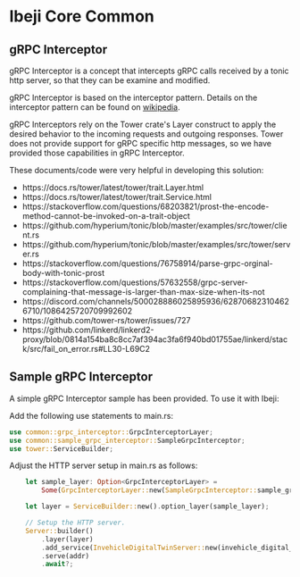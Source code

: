 # Ibeji Core Common

## gRPC Interceptor
gRPC Interceptor is a concept that intercepts gRPC calls received by a tonic http server, so that they can be examine and modified.

gRPC Interceptor is based on the interceptor pattern. Details on the interceptor pattern can be found on [wikipedia](https://en.wikipedia.org/wiki/Interceptor_pattern).

gRPC Interceptors rely on the Tower crate's Layer construct to apply the desired behavior to the incoming requests and outgoing responses.  Tower does not provide support for gRPC specific http messages, so we have provided those capabilities in gRPC Interceptor.

These documents/code were very helpful in developing this solution:
<ul>
  <li> https://docs.rs/tower/latest/tower/trait.Layer.html
  <li> https://docs.rs/tower/latest/tower/trait.Service.html
  <li> https://stackoverflow.com/questions/68203821/prost-the-encode-method-cannot-be-invoked-on-a-trait-object
  <li> https://github.com/hyperium/tonic/blob/master/examples/src/tower/client.rs
  <li> https://github.com/hyperium/tonic/blob/master/examples/src/tower/server.rs
  <li> https://stackoverflow.com/questions/76758914/parse-grpc-orginal-body-with-tonic-prost
  <li> https://stackoverflow.com/questions/57632558/grpc-server-complaining-that-message-is-larger-than-max-size-when-its-not
  <li> https://discord.com/channels/500028886025895936/628706823104626710/1086425720709992602
  <li> https://github.com/tower-rs/tower/issues/727
  <li> https://github.com/linkerd/linkerd2-proxy/blob/0814a154ba8c8cc7af394ac3fa6f940bd01755ae/linkerd/stack/src/fail_on_error.rs#LL30-L69C2
</ul>

## Sample gRPC Interceptor

A simple gRPC Interceptor sample has been provided.  To use it with Ibeji:

Add the following use statements to main.rs:

```rust
use common::grpc_interceptor::GrpcInterceptorLayer;
use common::sample_grpc_interceptor::SampleGrpcInterceptor;
use tower::ServiceBuilder;
```

Adjust the HTTP server setup in main.rs as follows:

```rust
    let sample_layer: Option<GrpcInterceptorLayer> =
        Some(GrpcInterceptorLayer::new(SampleGrpcInterceptor::sample_grpc_interceptor_factory));

    let layer = ServiceBuilder::new().option_layer(sample_layer);

    // Setup the HTTP server.
    Server::builder()
        .layer(layer)
        .add_service(InvehicleDigitalTwinServer::new(invehicle_digital_twin_impl))
        .serve(addr)
        .await?;
```
